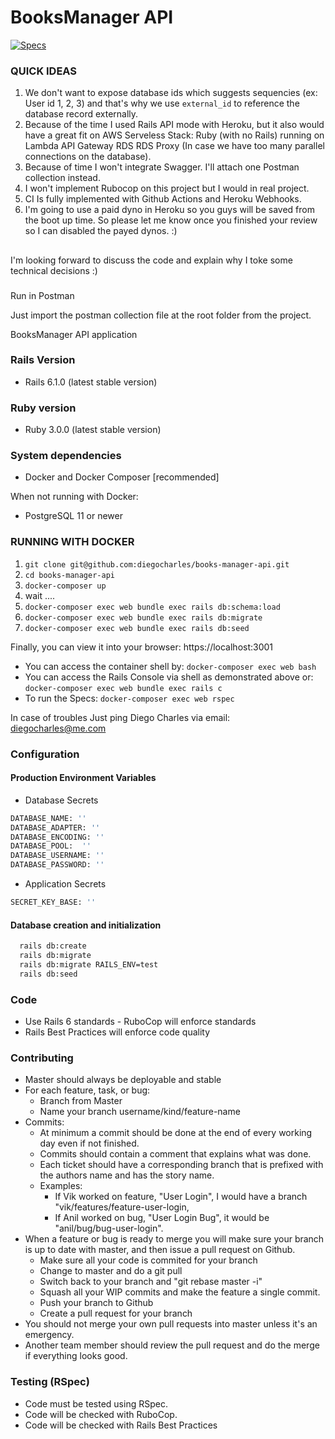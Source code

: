 
BooksManager API
======

[![Specs](https://github.com/diegocharles/books-manager-api/actions/workflows/actions.yml/badge.svg)](https://github.com/diegocharles/books-manager-api/actions/workflows/actions.yml)

### QUICK IDEAS

1. We don't want to expose database ids which suggests sequencies (ex: User id 1, 2, 3) and that's why we use `external_id` to reference the database record externally.
2. Because of the time I used Rails API mode with Heroku, but it also would have a great fit on AWS Serveless Stack:
  Ruby (with no Rails) running on Lambda
  API Gateway
  RDS
  RDS Proxy (In case we have too many parallel connections on the database).
3. Because of time I won't integrate Swagger. I'll attach one Postman collection instead.
4. I won't implement Rubocop on this project but I would in real project.
5. CI Is fully implemented with Github Actions and Heroku Webhooks.
6. I'm going to use a paid dyno in Heroku so you guys will be saved from the boot up time. So please let me know once you finished your review so I can disabled the payed dynos. :)

##
I'm looking forward to discuss the code and explain why I toke some technical decisions :)

###
Run in Postman

Just import the postman collection file at the root folder from the project.


BooksManager API application

### Rails Version
* Rails 6.1.0 (latest stable version)

### Ruby version
* Ruby 3.0.0 (latest stable version)

### System dependencies
* Docker and Docker Composer [recommended]

When not running with Docker:
  * PostgreSQL 11 or newer

### RUNNING WITH DOCKER ###
  1. `git clone git@github.com:diegocharles/books-manager-api.git`
  2. `cd books-manager-api`
  3. `docker-composer up`
  4. wait ....
  5. `docker-composer exec web bundle exec rails db:schema:load`
  6. `docker-composer exec web bundle exec rails db:migrate`
  7. `docker-composer exec web bundle exec rails db:seed`

  Finally, you can view it into your browser: https://localhost:3001

  * You can access the container shell by:
    `docker-composer exec web bash`
  * You can access the Rails Console via shell as demonstrated above or:
    `docker-composer exec web bundle exec rails c`
  * To run the Specs:
    `docker-composer exec web rspec`

  In case of troubles Just ping Diego Charles via email: diegocharles@me.com



### Configuration

#### Production Environment Variables

* Database Secrets
```bash
DATABASE_NAME: ''
DATABASE_ADAPTER: ''
DATABASE_ENCODING: ''
DATABASE_POOL:  ''
DATABASE_USERNAME: ''
DATABASE_PASSWORD: ''
```

* Application Secrets
```bash
SECRET_KEY_BASE: ''
```

#### Database creation and initialization
```bash
  rails db:create
  rails db:migrate
  rails db:migrate RAILS_ENV=test
  rails db:seed
```

### Code
* Use Rails 6 standards - RuboCop will enforce standards
* Rails Best Practices will enforce code quality

### Contributing
* Master should always be deployable and stable
* For each feature, task, or bug:
  * Branch from Master
  * Name your branch username/kind/feature-name
* Commits:
  * At minimum a commit should be done at the end of every working day even if not finished.
  * Commits should contain a comment that explains what was done.
  * Each ticket should have a corresponding branch that is prefixed with the authors name and has the story name.
  * Examples:
    * If Vik worked on feature, "User Login", I would have a branch "vik/features/feature-user-login,
    * If Anil worked on bug, "User Login Bug", it would be "anil/bug/bug-user-login".
* When a feature or bug is ready to merge you will make sure your branch is up to date with master, and then issue a pull request on Github.
  * Make sure all your code is commited for your branch
  * Change to master and do a git pull
  * Switch back to your branch and "git rebase master -i"
  * Squash all your WIP commits and make the feature a single commit.
  * Push your branch to Github
  * Create a pull request for your branch
* You should not merge your own pull requests into master unless it's an emergency.
* Another team member should review the pull request and do the merge if everything looks good.


### Testing (RSpec)
* Code must be tested using RSpec.
* Code will be checked with RuboCop.
* Code will be checked with Rails Best Practices
